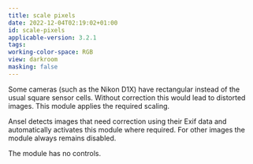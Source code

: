 ```yaml
---
title: scale pixels
date: 2022-12-04T02:19:02+01:00
id: scale-pixels
applicable-version: 3.2.1
tags:
working-color-space: RGB
view: darkroom
masking: false
---
```


Some cameras (such as the Nikon D1X) have rectangular instead of the usual square sensor cells. Without correction this would lead to distorted images. This module applies the required scaling.

Ansel detects images that need correction using their Exif data and automatically activates this module where required. For other images the module always remains disabled.

The module has no controls.
